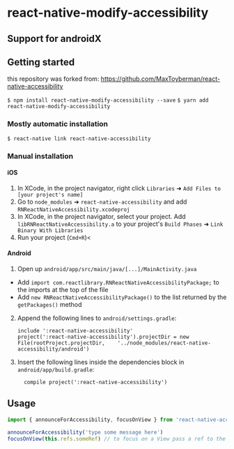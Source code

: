 
# react-native-modify-accessibility

## Support for androidX

## Getting started

this repository was forked from: 
https://github.com/MaxToyberman/react-native-accessibility

`$ npm install react-native-modify-accessibility --save`
`$ yarn add react-native-modify-accessibility`

### Mostly automatic installation

`$ react-native link react-native-accessibility`

### Manual installation


#### iOS

1. In XCode, in the project navigator, right click `Libraries` ➜ `Add Files to [your project's name]`
2. Go to `node_modules` ➜ `react-native-accessibility` and add `RNReactNativeAccessibility.xcodeproj`
3. In XCode, in the project navigator, select your project. Add `libRNReactNativeAccessibility.a` to your project's `Build Phases` ➜ `Link Binary With Libraries`
4. Run your project (`Cmd+R`)<

#### Android

1. Open up `android/app/src/main/java/[...]/MainActivity.java`
  - Add `import com.reactlibrary.RNReactNativeAccessibilityPackage;` to the imports at the top of the file
  - Add `new RNReactNativeAccessibilityPackage()` to the list returned by the `getPackages()` method
2. Append the following lines to `android/settings.gradle`:
  	```
  	include ':react-native-accessibility'
  	project(':react-native-accessibility').projectDir = new File(rootProject.projectDir, 	'../node_modules/react-native-accessibility/android')
  	```
3. Insert the following lines inside the dependencies block in `android/app/build.gradle`:
  	```
      compile project(':react-native-accessibility')
  	```

## Usage
```javascript
import { announceForAccessibility, focusOnView } from 'react-native-accessibility';

announceForAccessibility('type some message here')
focusOnView(this.refs.someRef) // to focus on a View pass a ref to the view 
```
  
